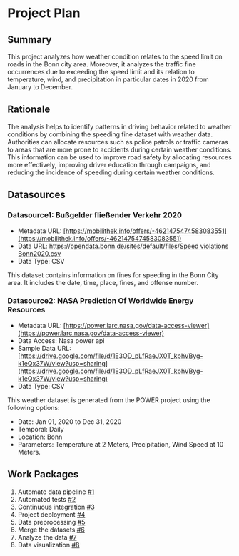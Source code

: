 # Project Plan

## Summary

<!-- Describe your data science project in max. 5 sentences. -->
This project analyzes how weather condition relates to the speed limit on roads in the Bonn city area. Moreover, it analyzes the traffic fine occurrences due to exceeding the speed limit and its relation to temperature, wind, and precipitation in particular dates in 2020 from January to December.

## Rationale

<!-- Outline the impact of the analysis, e.g. which pains it solves. -->
The analysis helps to identify patterns in driving behavior related to weather conditions by combining the speeding fine dataset with weather data. Authorities can allocate resources such as police patrols or traffic cameras to areas that are more prone to accidents during certain weather conditions. This information can be used to improve road safety by allocating resources more effectively, improving driver education through campaigns, and reducing the incidence of speeding during certain weather conditions.

## Datasources

<!-- Describe each datasources you plan to use in a section. Use the prefic "DatasourceX" where X is the id of the datasource. -->

### Datasource1: Bußgelder fließender Verkehr 2020
* Metadata URL: [https://mobilithek.info/offers/-4621475474583083551](https://mobilithek.info/offers/-4621475474583083551)
* Data URL: [https://opendata.bonn.de/sites/default/files/Speed violations Bonn2020.csv](https://opendata.bonn.de/sites/default/files/GeschwindigkeitsverstoesseBonn2020.csv)
* Data Type: CSV

This dataset contains information on fines for speeding in the Bonn City area. It includes the date, time, place, fines, and offense number.

### Datasource2: NASA Prediction Of Worldwide Energy Resources
* Metadata URL: [https://power.larc.nasa.gov/data-access-viewer](https://power.larc.nasa.gov/data-access-viewer)
* Data Access: Nasa power api
* Sample Data URL: [https://drive.google.com/file/d/1E3OD_pLfRaeJX0T_kphVByg-k1eQx37W/view?usp=sharing](https://drive.google.com/file/d/1E3OD_pLfRaeJX0T_kphVByg-k1eQx37W/view?usp=sharing)
* Data Type: CSV

This weather dataset is generated from the POWER project using the following options:
* Date: Jan 01, 2020 to Dec 31, 2020
* Temporal: Daily
* Location: Bonn
* Parameters: Temperature at 2 Meters, Precipitation, Wind Speed at 10 Meters.

## Work Packages

<!-- List of work packages ordered sequentially, each pointing to an issue with more details. -->

1. Automate data pipeline [#1][i1]
2. Automated tests [#2][i2]
3. Continuous integration [#3][i3]
4. Project deployment [#4][i4]
5. Data preprocessing [#5][i5]
6. Merge the datasets [#6][i6]
7. Analyze the data [#7][i7]
8. Data visualization [#8][i8]

[i1]: https://github.com/patriotic/SAKI/issues/1
[i2]: https://github.com/patriotic/SAKI/issues/7
[i3]: https://github.com/patriotic/SAKI/issues/8
[i4]: https://github.com/patriotic/SAKI/issues/2
[i5]: https://github.com/patriotic/SAKI/issues/3
[i6]: https://github.com/patriotic/SAKI/issues/4
[i7]: https://github.com/patriotic/SAKI/issues/5
[i8]: https://github.com/patriotic/SAKI/issues/6
